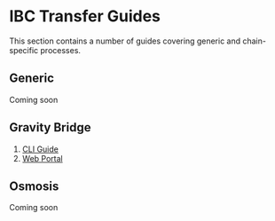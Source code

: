 # IBC Transfer Guides

This section contains a number of guides covering generic and chain-specific processes.

## Generic

Coming soon

## Gravity Bridge

1. [CLI Guide](./gravity-bridge/cli.md)
2. [Web Portal](./gravity-bridge/web-portal.md)

## Osmosis

Coming soon
